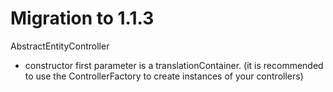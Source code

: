 Migration to 1.1.3
====================

AbstractEntityController
- constructor first parameter is a translationContainer. (it is recommended to use the ControllerFactory to create instances of your controllers)